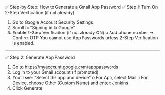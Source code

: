 ✅ Step-by-Step: How to Generate a Gmail App Password
✅ Step 1: Turn On 2-Step Verification (if not already)
1.	Go to Google Account Security Settings
2.	Scroll to "Signing in to Google"
3.	Enable 2-Step Verification (if not already ON)
o	Add phone number → Confirm OTP
You cannot use App Passwords unless 2-Step Verification is enabled.
________________________________________
✅ Step 2: Generate App Password
1.	Go to https://myaccount.google.com/apppasswords
2.	Log in to your Gmail account (if prompted)
3.	You’ll see: "Select the app and device"
o	For App, select Mail
o	For Device, choose Other (Custom Name) and enter: Jenkins
4.	Click Generate
